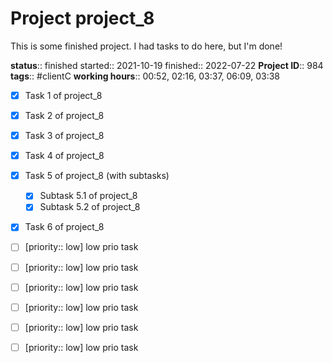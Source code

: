
# Project project_8

This is some finished project. I had tasks to do here, but I'm done!

**status**:: finished
started:: 2021-10-19
finished:: 2022-07-22
**Project ID**::  984
**tags**:: #clientC
**working hours**:: 00:52, 02:16, 03:37, 06:09, 03:38

- [x] Task 1 of project_8 
- [x] Task 2 of project_8 
- [x] Task 3 of project_8 
- [x] Task 4 of project_8 
- [x] Task 5 of project_8 (with subtasks)
  - [x] Subtask 5.1 of project_8 
  - [x] Subtask 5.2 of project_8 
- [x] Task 6 of project_8 


- [ ] [priority:: low] low prio task
- [ ] [priority:: low] low prio task
- [ ] [priority:: low] low prio task
- [ ] [priority:: low] low prio task
- [ ] [priority:: low] low prio task
- [ ] [priority:: low] low prio task